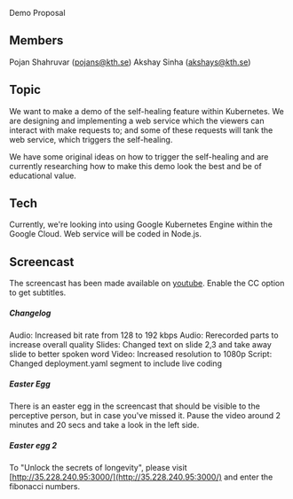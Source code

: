 Demo Proposal
## Members

Pojan Shahruvar (pojans@kth.se)
Akshay Sinha (akshays@kth.se)

## Topic
We want to make a demo of the self-healing feature within Kubernetes. We are designing and implementing a web service which the viewers can interact with make requests to; and some of these requests will tank the web service, which triggers the self-healing. 

We have some original ideas on how to trigger the self-healing and are currently researching how to make this demo look the best and be of educational value.

## Tech
Currently, we're looking into using Google Kubernetes Engine within the Google Cloud. Web service will be coded in Node.js.

## Screencast
The screencast has been made available on [youtube](https://www.youtube.com/watch?v=7JW9118abpU). Enable the CC option to get subtitles.

##### Changelog
Audio: Increased bit rate from 128 to 192 kbps
Audio: Rerecorded parts to increase overall quality
Slides: Changed text on slide 2,3 and take away slide to better spoken word
Video: Increased resolution to 1080p
Script: Changed deployment.yaml segment to include live coding

##### Easter Egg
There is an easter egg in the screencast that should be visible to the perceptive person, but in case you've missed it. Pause the video around 2 minutes and 20 secs and take a look in the left side.

##### Easter egg 2
To "Unlock the secrets of longevity", please visit [http://35.228.240.95:3000/](http://35.228.240.95:3000/) and enter the fibonacci numbers.